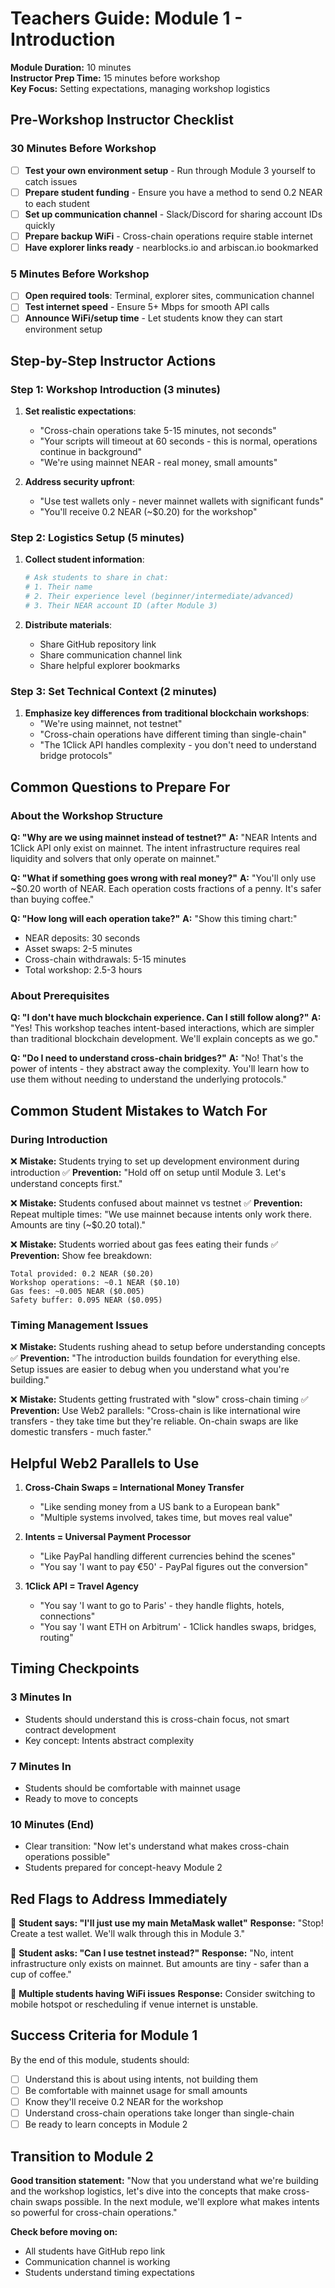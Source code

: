 # Teachers Guide: Module 1 - Introduction

**Module Duration:** 10 minutes  
**Instructor Prep Time:** 15 minutes before workshop  
**Key Focus:** Setting expectations, managing workshop logistics

## Pre-Workshop Instructor Checklist

### 30 Minutes Before Workshop
- [ ] **Test your own environment setup** - Run through Module 3 yourself to catch issues
- [ ] **Prepare student funding** - Ensure you have a method to send 0.2 NEAR to each student
- [ ] **Set up communication channel** - Slack/Discord for sharing account IDs quickly
- [ ] **Prepare backup WiFi** - Cross-chain operations require stable internet
- [ ] **Have explorer links ready** - nearblocks.io and arbiscan.io bookmarked

### 5 Minutes Before Workshop  
- [ ] **Open required tools**: Terminal, explorer sites, communication channel
- [ ] **Test internet speed** - Ensure 5+ Mbps for smooth API calls
- [ ] **Announce WiFi/setup time** - Let students know they can start environment setup

## Step-by-Step Instructor Actions

### Step 1: Workshop Introduction (3 minutes)
1. **Set realistic expectations**:
   - "Cross-chain operations take 5-15 minutes, not seconds"
   - "Your scripts will timeout at 60 seconds - this is normal, operations continue in background"
   - "We're using mainnet NEAR - real money, small amounts"

2. **Address security upfront**:
   - "Use test wallets only - never mainnet wallets with significant funds"
   - "You'll receive 0.2 NEAR (~$0.20) for the workshop"

### Step 2: Logistics Setup (5 minutes)
1. **Collect student information**:
   ```bash
   # Ask students to share in chat:
   # 1. Their name
   # 2. Their experience level (beginner/intermediate/advanced)
   # 3. Their NEAR account ID (after Module 3)
   ```

2. **Distribute materials**:
   - Share GitHub repository link
   - Share communication channel link
   - Share helpful explorer bookmarks

### Step 3: Set Technical Context (2 minutes)
1. **Emphasize key differences from traditional blockchain workshops**:
   - "We're using mainnet, not testnet"
   - "Cross-chain operations have different timing than single-chain"
   - "The 1Click API handles complexity - you don't need to understand bridge protocols"

## Common Questions to Prepare For

### About the Workshop Structure
**Q: "Why are we using mainnet instead of testnet?"**
**A:** "NEAR Intents and 1Click API only exist on mainnet. The intent infrastructure requires real liquidity and solvers that only operate on mainnet."

**Q: "What if something goes wrong with real money?"**
**A:** "You'll only use ~$0.20 worth of NEAR. Each operation costs fractions of a penny. It's safer than buying coffee."

**Q: "How long will each operation take?"**
**A:** "Show this timing chart:"
- NEAR deposits: 30 seconds
- Asset swaps: 2-5 minutes  
- Cross-chain withdrawals: 5-15 minutes
- Total workshop: 2.5-3 hours

### About Prerequisites
**Q: "I don't have much blockchain experience. Can I still follow along?"**
**A:** "Yes! This workshop teaches intent-based interactions, which are simpler than traditional blockchain development. We'll explain concepts as we go."

**Q: "Do I need to understand cross-chain bridges?"**
**A:** "No! That's the power of intents - they abstract away the complexity. You'll learn how to use them without needing to understand the underlying protocols."

## Common Student Mistakes to Watch For

### During Introduction
❌ **Mistake:** Students trying to set up development environment during introduction
✅ **Prevention:** "Hold off on setup until Module 3. Let's understand concepts first."

❌ **Mistake:** Students confused about mainnet vs testnet
✅ **Prevention:** Repeat multiple times: "We use mainnet because intents only work there. Amounts are tiny (~$0.20 total)."

❌ **Mistake:** Students worried about gas fees eating their funds
✅ **Prevention:** Show fee breakdown:
```
Total provided: 0.2 NEAR ($0.20)
Workshop operations: ~0.1 NEAR ($0.10)
Gas fees: ~0.005 NEAR ($0.005)
Safety buffer: 0.095 NEAR ($0.095)
```

### Timing Management Issues
❌ **Mistake:** Students rushing ahead to setup before understanding concepts
✅ **Prevention:** "The introduction builds foundation for everything else. Setup issues are easier to debug when you understand what you're building."

❌ **Mistake:** Students getting frustrated with "slow" cross-chain timing
✅ **Prevention:** Use Web2 parallels: "Cross-chain is like international wire transfers - they take time but they're reliable. On-chain swaps are like domestic transfers - much faster."

## Helpful Web2 Parallels to Use

1. **Cross-Chain Swaps = International Money Transfer**
   - "Like sending money from a US bank to a European bank"
   - "Multiple systems involved, takes time, but moves real value"

2. **Intents = Universal Payment Processor**
   - "Like PayPal handling different currencies behind the scenes"
   - "You say 'I want to pay €50' - PayPal figures out the conversion"

3. **1Click API = Travel Agency**
   - "You say 'I want to go to Paris' - they handle flights, hotels, connections"
   - "You say 'I want ETH on Arbitrum' - 1Click handles swaps, bridges, routing"

## Timing Checkpoints

### 3 Minutes In
- Students should understand this is cross-chain focus, not smart contract development
- Key concept: Intents abstract complexity

### 7 Minutes In  
- Students should be comfortable with mainnet usage
- Ready to move to concepts

### 10 Minutes (End)
- Clear transition: "Now let's understand what makes cross-chain operations possible"
- Students prepared for concept-heavy Module 2

## Red Flags to Address Immediately

🚨 **Student says: "I'll just use my main MetaMask wallet"**
**Response:** "Stop! Create a test wallet. We'll walk through this in Module 3."

🚨 **Student asks: "Can I use testnet instead?"**
**Response:** "No, intent infrastructure only exists on mainnet. But amounts are tiny - safer than a cup of coffee."

🚨 **Multiple students having WiFi issues**
**Response:** Consider switching to mobile hotspot or rescheduling if venue internet is unstable.

## Success Criteria for Module 1

By the end of this module, students should:
- [ ] Understand this is about using intents, not building them
- [ ] Be comfortable with mainnet usage for small amounts
- [ ] Know they'll receive 0.2 NEAR for the workshop
- [ ] Understand cross-chain operations take longer than single-chain
- [ ] Be ready to learn concepts in Module 2

## Transition to Module 2

**Good transition statement:**
"Now that you understand what we're building and the workshop logistics, let's dive into the concepts that make cross-chain swaps possible. In the next module, we'll explore what makes intents so powerful for cross-chain operations."

**Check before moving on:**
- All students have GitHub repo link
- Communication channel is working
- Students understand timing expectations 